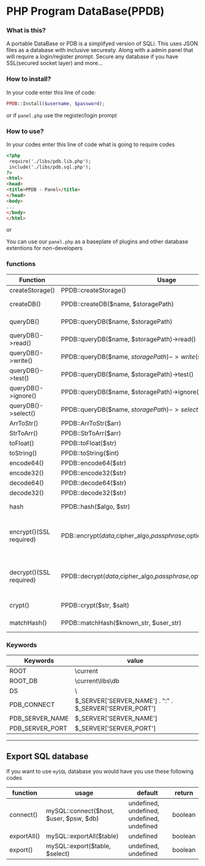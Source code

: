 # PHP Program DataBase(PPDB)

### What is this?

A portable DataBase or PDB is a simplifyed version of SQLi. This uses JSON files as a database with 
inclusive secureaty. Along with a admin panel that will require a login/register prompt. Secure
any database if you have SSL(secured socket layer) and more...

### How to install?

In your code enter this line of code:
```php
PPDB::Install($username, $password);
```
or if `panel.php` use the register/login prompt


### How to use?

In your codes enter this line of code what is going to require codes
```html
<?php
 require('./libs/pdb.lib.php');
 include('./libs/pdb.sql.php');
?>
<html>
<head>
<title>PPDB - Panel</title>
</head>
<body>
...
</body>
</html>
```

or

You can use our `panel.php` as a baseplate of plugins and other database extentions for non-developers

### functions

| Function | Usage 		   | Default  | return | support |
| -------- | ------------- | ------- | ------ | ------ |
| createStorage() | PPDB::createStorage() | null | boolean | 0.0.1<X  |
| createDB() | PPDB::createDB($name, $storagePath) | undefined, ROOT_DB | boolean | 0.0.1<X |
| queryDB() | PPDB::queryDB($name, $storagePath) | undefined, ROOT_DB | boolean | 0.0.1<X |
| queryDB()->read()   | PPDB::queryDB($name, $storagePath)->read() | null | string | 0.0.1<X |
| queryDB()->write() | PPDB::queryDB($name, $storagePath)->write($str) | undefined | boolean | 0.0.1<X |
| queryDB()->test()  | PPDB::queryDB($name, $storagePath)->test() | null | boolean | 0.0.1<X |
| queryDB()->ignore() | PPDB::queryDB($name, $storagePath)->ignore() | null | undefined | 0.0.1<X |
| queryDB()->select() | PPDB::queryDB($name, $storagePath)->select($query) | undefined | string | 0.0.1<X |
| ArrToStr() | PPDB::ArrToStr($arr) | undefined | string | 0.0.1<X |
| StrToArr() | PPDB::StrToArr($arr) | undefined | array | 0.0.1<X |
| toFloat()  | PPDB::toFloat($str)  | undefined | int | 0.0.1<X |
| toString() | PPDB::toString($int) | undefined | string | 0.0.1<X |
| encode64() | PPDB::encode64($str) | undefined | string | 0.0.1<X |
| encode32() | PPDB::encode32($str) | undefined | string | 0.0.1<X |
| decode64() | PPDB::decode64($str) | undefined | string | 0.0.1<X |
| decode32() | PPDB::decode32($str) | undefined | string | 0.0.1<X |
| hash | PPDB::hash($algo, $str) | undefined, undefined | string | 0.0.1<X |
| encrypt()(SSL required) | PDB::encrypt($data,$cipher_algo,$passphrase,$options,$iv,$tag,$aad,$tag_length) | undefined, undefined, undefined, 0, "", null, "", 16 | string | 0.0.1<X |
| decrypt()(SSL required) | PPDB::decrypt($data,$cipher_algo,$passphrase,$options,$iv,$tag,$aad) | undefined, undefined, undefined, 0, "", "", "" | string | 0.0.1<X |
| crypt() | PPDB::crypt($str, $salt) | undefined, undefined | string | 0.0.1<X |
| matchHash() | PPDB::matchHash($known_str, $user_str) | undefined, undefined | boolean | 0.0.1<X

### Keywords

| Keywords | value |
| ------- | ------ |
| ROOT    | \current             |
| ROOT_DB | \current\libs\db  |
| DS  | \ |
| PDB_CONNECT | $_SERVER['SERVER_NAME'] . ":" . $_SERVER['SERVER_PORT'] |
| PDB_SERVER_NAME | $_SERVER['SERVER_NAME']    |
| PDB_SERVER_PORT |  $_SERVER['SERVER_PORT'] |
***

## Export SQL database
 
 If you want to use `mySQL` database you would have you use these following codes
 
 | function | usage | default | return |
 | -------- | ----- | ------ | -------- |
 | connect()|mySQL::connect($host, $user, $psw, $db)| undefined, undefined, undefined, undefined | boolean |
 | exportAll() | mySQL::exportAll($table) | undefined | boolean |
 | export() | mySQL::export($table, $select) | undefined, undefined | boolean |
 
